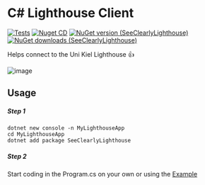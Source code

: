 # C# Lighthouse Client

[![Tests](https://github.com/jnccd/see-clearly-lighthouse/actions/workflows/build-and-test.yml/badge.svg)](https://github.com/jnccd/see-clearly-lighthouse/actions/workflows/build-and-test.yml)
[![Nuget CD](https://github.com/jnccd/see-clearly-lighthouse/actions/workflows/publish.yml/badge.svg)](https://github.com/jnccd/see-clearly-lighthouse/actions/workflows/publish.yml)
[![NuGet version (SeeClearlyLighthouse)](https://img.shields.io/nuget/v/seeClearlyLighthouse)](https://www.nuget.org/packages/seeClearlyLighthouse/)
[![NuGet downloads (SeeClearlyLighthouse)](https://img.shields.io/nuget/dt/seeClearlyLighthouse)](https://www.nuget.org/packages/seeClearlyLighthouse/)

Helps connect to the Uni Kiel Lighthouse 👍

![image](https://github.com/user-attachments/assets/081f814b-f2d8-4bd3-8620-54eacca2673d)

## Usage

##### Step 1
```
dotnet new console -n MyLighthouseApp
cd MyLighthouseApp
dotnet add package SeeClearlyLighthouse
```
##### Step 2
Start coding in the Program.cs on your own or using the [Example](https://github.com/jnccd/see-clearly-lighthouse/blob/main/SeeClearlyLighthouseTest/Program.cs)
